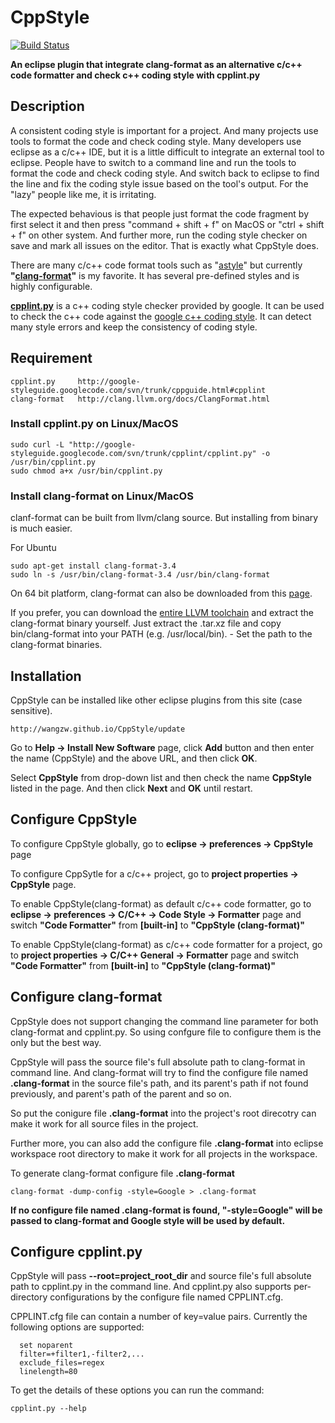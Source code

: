 CppStyle
========================
[![Build Status](https://travis-ci.org/wangzw/cppstyle.svg?branch=master)](https://travis-ci.org/wangzw/cppstyle)

**An eclipse plugin that integrate clang-format as an alternative c/c++ code formatter and check c++ coding style with cpplint.py**

## Description
A consistent coding style is important for a project. And many projects use tools to format the code and check coding style. Many developers use eclipse as a c/c++ IDE, but it is a little difficult to integrate an external tool to eclipse. People have to switch to a command line and run the tools to format the code and check coding style. And switch back to eclipse to find the line and fix the coding style issue based on the tool's output. For the "lazy" people like me, it is irritating. 

The expected behavious is that people just format the code fragment by first select it and then press "command + shift + f" on MacOS or "ctrl + shift + f" on other system. And further more, run the coding style checker on save and mark all issues on the editor. That is exactly what CppStyle does.

There are many c/c++ code format tools such as "[astyle](http://astyle.sourceforge.net/)" but currently **"[clang-format](http://clang.llvm.org/docs/ClangFormat.html)"** is my favorite. It has several pre-defined styles and is highly configurable.

**[cpplint.py](http://google-styleguide.googlecode.com/svn/trunk/cppguide.html#cpplint)** is a c++ coding style checker provided by google. It can be used to check the c++ code against the [google c++ coding style](http://google-styleguide.googlecode.com/svn/trunk/cppguide.html). It can detect many style errors and keep the consistency of coding style.

## Requirement
    cpplint.py     http://google-styleguide.googlecode.com/svn/trunk/cppguide.html#cpplint
    clang-format   http://clang.llvm.org/docs/ClangFormat.html

### Install cpplint.py on Linux/MacOS

    sudo curl -L "http://google-styleguide.googlecode.com/svn/trunk/cpplint/cpplint.py" -o /usr/bin/cpplint.py
    sudo chmod a+x /usr/bin/cpplint.py

### Install clang-format on Linux/MacOS
clanf-format can be built from llvm/clang source. But installing from binary is much easier.

For Ubuntu

    sudo apt-get install clang-format-3.4
    sudo ln -s /usr/bin/clang-format-3.4 /usr/bin/clang-format

On 64 bit platform, clang-format can also be downloaded from this [page](https://sublime.wbond.net/packages/Clang%20Format).

If you prefer, you can download the [entire LLVM toolchain](http://llvm.org/releases/download.html) and extract the clang-format binary yourself. Just extract the .tar.xz file and copy bin/clang-format into your PATH (e.g. /usr/local/bin). - Set the path to the clang-format binaries. 

## Installation

CppStyle can be installed like other eclipse plugins from this site (case sensitive).

    http://wangzw.github.io/CppStyle/update

Go to **Help -> Install New Software** page, click **Add** button and then enter the name (CppStyle) and the above URL, and then click **OK**.

Select **CppStyle** from drop-down list and then check the name **CppStyle** listed in the page. And then click **Next** and **OK** until restart.


## Configure CppStyle

To configure CppStyle globally, go to **eclipse -> preferences -> CppStyle** page

To configure CppSytle for a c/c++ project, go to **project properties -> CppStyle** page.

To enable CppStyle(clang-format) as default c/c++ code formatter, go to **eclipse ->  preferences -> C/C++ -> Code Style -> Formatter** page and switch **"Code Formatter"** from **[built-in]** to **"CppStyle (clang-format)"**

To enable CppStyle(clang-format) as c/c++ code formatter for a project, go to **project properties -> C/C++ General -> Formatter** page and switch **"Code Formatter"** from **[built-in]** to **"CppStyle (clang-format)"**

## Configure clang-format

CppStyle does not support changing the command line parameter for both clang-format and cpplint.py. So using confgure file to configure them is the only but the best way.

CppStyle will pass the source file's full absolute path to clang-format in command line. And clang-format will try to find the configure file named **.clang-format** in the source file's path, and its parent's path if not found previously, and parent's path of the parent and so on.

So put the conigure file **.clang-format** into the project's root direcotry can make it work for all source files in the project.

Further more, you can also add the configure file **.clang-format** into eclipse workspace root directory to make it work for all projects in the workspace.

To generate clang-format configure file **.clang-format**

    clang-format -dump-config -style=Google > .clang-format

**If no configure file named .clang-format is found, "-style=Google" will be passed to clang-format and Google style will be used by default.**

## Configure cpplint.py

CppStyle will pass **--root=project_root_dir** and source file's full absolute path to cpplint.py in the command line. And cpplint.py also supports per-directory configurations by the configure file named CPPLINT.cfg.

CPPLINT.cfg file can contain a number of key=value pairs.
    Currently the following options are supported:

      set noparent
      filter=+filter1,-filter2,...
      exclude_files=regex
      linelength=80

To get the details of these options you can run the command:

    cpplint.py --help

